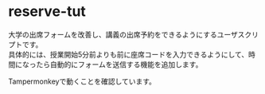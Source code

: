 # reserve-tut

大学の出席フォームを改善し、講義の出席予約をできるようにするユーザスクリプトです。  
具体的には、授業開始5分前よりも前に座席コードを入力できるようにして、時間になったら自動的にフォームを送信する機能を追加します。

Tampermonkeyで動くことを確認しています。
